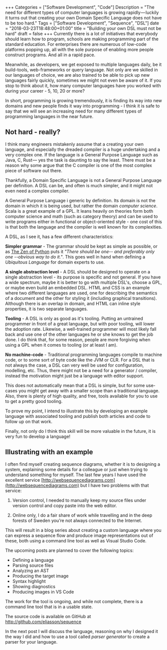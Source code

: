 +++
Categories = ["Software Development", "Code"]
Description = "The need for different types of computer languages is growing rapidly — luckily it turns out that creating your own Domain Specific Language does not have to be too hard."
Tags = ["Software Development", "Sequence", "DSL"]
date = "2018-03-23T18:48:00+01:00"
title = "Building your own DSL must not be hard"
draft = false
+++
Currently there is a lot of initiatives that everybody should learn how to program, schools are making programming part of the standard education. For enterprises there are numerous of low-code platforms popping up, all with the sole purpose of enabling more people construct programs. And all in a rapid pace.

Meanwhile, as developers, we get exposed to multiple languages daily, be it build-tools, web-frameworks or query language. Not only are we skilled in our languages of choice, we are also trained to be able to pick up new languages fairly quickly, sometimes we might not even be aware of it. If you stop to think about it, how many computer languages have you worked with during your career - 5, 10, 20 or more?

In short, programming is growing tremendously, it is finding its way into new domains and new people finds it way into programming - I think it is safe to say that we will see an increasing need for many different types of programming languages in the near future.


## Not hard - really?

I think many engineers mistakenly assume that a creating your own language, and especially the dreaded compiler is a huge undertaking and a very complex one. If the language is a General Purpose Language such as Java, C, Rust — yes the task is daunting to say the least. There must be a reason why some argue that the C compiler is one of the most complex piece of software out there.

Thankfully, a Domain Specific Language is not a General Purpose Language per definition. A DSL can be, and often is much simpler, and it might not even need a complex compiler.

A General Purpose Language i generic by definition. Its domain is not the domain in which it is being used, but rather the domain _computer science_. Scala is a great example of a GPL. It leans heavily on theories form both computer science and math (such as category theory) and can be used to write programs either in functional or object-oriented style - one cost of this is that both the language and the compiler is well known for its complexities.

A DSL, as I see it, has a few different characteristics:

**Simpler grammar** - The grammar should be kept as simple as possible, or as [The Zen of Python](https://www.python.org/dev/peps/pep-0020/) puts it _"There should be one-- and preferably only one --obvious way to do it."_. This goes well in hand when defining a _Ubiquitous Language_ for domain experts to use.

**A single abstraction level** - A DSL should be designed to operate on a single abstraction level - its purpose is specific and not general. If you have a wide spectrum, maybe it is better to go with multiple DSL's, choose a GPL, or maybe even build an embedded DSL. HTML and CSS is an example where two different languages are used, one for describing the semantics of a document and the other for styling it (including graphical transitions). Although there is an overlap in domain, and HTML can inline style properties, it is two separate languages.

**Tooling** - A DSL is only as good as it's tooling. Putting an untrained programmer in front of a great language, but with poor tooling, will lower the adoption rate. Likewise, a well-trained programmer will most likely fall back and use one of the other languages he or she knows to get the job done. I do think that, for some reason, people are more forgiving when using a GPL when it comes to tooling (or at least I am).

**No machine-code** - Traditional programming languages compile to machine code, or to some sort of byte code like the JVM or CLR. For a DSL that is not always the case, a DSL can very well be used for configuration, modelling, etc. Thus, there might not be a need for a generator / compiler, instead the motivation might just be a language with editor support.

This does not automatically mean that a DSL is simple, but for some use-cases you might get away with a smaller scope than a traditional language. Also, there is plenty of high quality, and free, tools available for you to use to get a pretty good tooling.

To prove my point, I intend to illustrate this by developing an example language with associated tooling and publish both articles and code to follow up on that work.

Finally, not only do I think this skill will be more valuable in the future, it is very fun to develop a language!


## Illustrating with an example

I often find myself creating sequence diagrams, whether it is to designing a system, explaining some details for a colleague or just when trying to understand something for myself. The last few years I have used the excellent service [http://websequencediagrams.com](http://websequencediagrams.com) but I have two problems with that service:

1) Version control, I needed to manually keep my source files under version control and copy paste into the web editor.

2) Online only, I do a fair share of work while travelling and in the deep forests of Sweden you’re not always connected to the Internet.

This will result in a blog series about creating a custom language where you can express a sequence flow and produce image representations out of these, both using a command line tool as well as Visual Studio Code.

The upcoming posts are planned to cover the following topics:

* Defining a language
* Parsing source files
* Analyzing an AST
* Producing the target image
* Syntax highlight
* Showing diagnostics
* Producing images in VS Code

The work for the tool is ongoing, and while not complete, there is a command line tool that is in a usable state.

The source code is available on GitHub at http://github.com/eliasson/sequence

In the next post I will discuss the language, reasoning on why I designed it the way I did and how to use a tool called _parser generator_ to create a parser for your language.